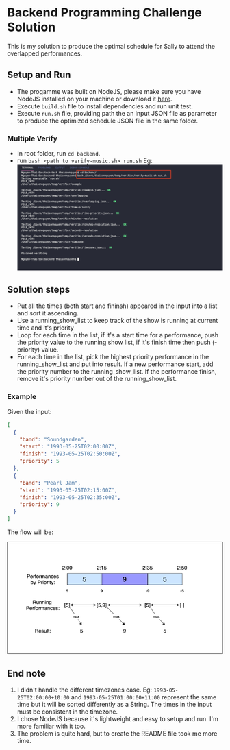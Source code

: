 # Backend Programming Challenge Solution

This is my solution to produce the optimal schedule for Sally to attend the overlapped performances.

## Setup and Run

- The progamme was built on NodeJS, please make sure you have NodeJS installed on your machine or download it [here](https://nodejs.org/en/download/).
- Execute `build.sh` file to install dependencies and run unit test.
- Execute `run.sh` file, providing path the an input JSON file as parameter to produce the optimized schedule JSON file in the same folder.

### Multiple Verify

- In root folder, run `cd backend`.
- run `bash <path to verify-music.sh> run.sh`
  Eg:
  ![diagram](https://github.com/thaisonnguyenbt/tech-test/blob/master/backend/Verify.png?raw=true)

## Solution steps

- Put all the times (both start and fininsh) appeared in the input into a list and sort it ascending.
- Use a running_show_list to keep track of the show is running at current time and it's priority
- Loop for each time in the list, if it's a start time for a performance, push the priority value to the running show list, if it's finish time then push (-priority) value.
- For each time in the list, pick the highest priority performance in the running_show_list and put into result. If a new performance start, add the priority number to the running_show_list. If the performance finish, remove it's priority number out of the running_show_list.

### Example

Given the input:

```json
[
  {
    "band": "Soundgarden",
    "start": "1993-05-25T02:00:00Z",
    "finish": "1993-05-25T02:50:00Z",
    "priority": 5
  },
  {
    "band": "Pearl Jam",
    "start": "1993-05-25T02:15:00Z",
    "finish": "1993-05-25T02:35:00Z",
    "priority": 9
  }
]
```

The flow will be:

![diagram](https://github.com/thaisonnguyenbt/tech-test/blob/master/backend/Skedulo-BE.png?raw=true)

## End note

1. I didn't handle the different timezones case. Eg: `1993-05-25T02:00:00+10:00` and `1993-05-25T01:00:00+11:00` represent the same time but it will be sorted differently as a String. The times in the input must be consistent in the timezone.
2. I chose NodeJS because it's lightweight and easy to setup and run. I'm more familiar with it too.
3. The problem is quite hard, but to create the README file took me more time.
